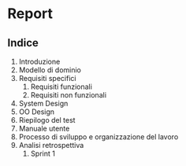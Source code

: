 # Report
## Indice
1. Introduzione
2. Modello di dominio
3. Requisiti specifici
   1. Requisiti funzionali
     2. Requisiti non funzionali
4. System Design
5. OO Design
6. Riepilogo del test
7. Manuale utente
8. Processo di sviluppo e organizzazione del lavoro
9. Analisi retrospettiva
   1. Sprint 1